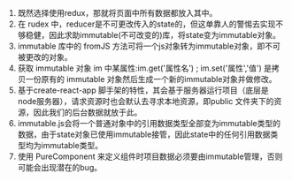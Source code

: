 1. 既然选择使用redux，那就将页面中所有数据都放入其中。
2. 在 rudex 中，reducer是不可更改传入的state的，但这单靠人的警惕去实现不够稳健，因此求助immutable(不可改变的)库，将state变为immutable对象。
3. immutable 库中的 fromJS 方法可将一个js对象转为immutable对象，即不可被更改的对象。
4. 获取 immutable 对象 im 中某属性:im.get('属性名') ;  im.set('属性','值') 是拷贝一份原有的  immutable 对象然后生成一个新的immutable对象并做修改。
5. 基于create-react-app 脚手架的特性，其会基于服务器运行项目（底层是node服务器），请求资源时也会默认去寻求本地资源，即public 文件夹下的资源，因此我们的后台数据就放于此。
6. immutable.js会将一个普通对象中的引用数据类型全部变为immutable类型的数据，由于state对象已使用immutable接管，因此state中的任何引用数据类型均为immutable类型。
7. 使用 PureComponent 来定义组件时项目数据必须要由immutable管理，否则可能会出现潜在的bug。